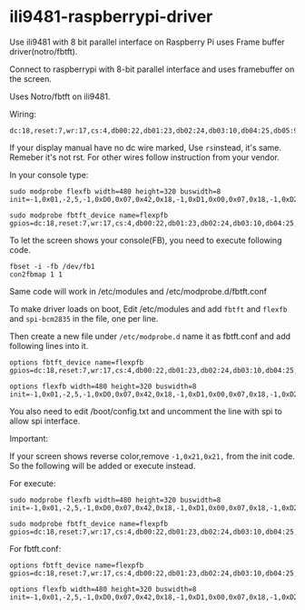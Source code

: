 # ili9481-raspberrypi-driver
Use ili9481 with 8 bit parallel interface on Raspberry Pi uses Frame buffer driver(notro/fbtft).

Connect to raspberrypi with 8-bit parallel interface and uses framebuffer on the screen.

Uses Notro/fbtft on ili9481.

Wiring:
```
dc:18,reset:7,wr:17,cs:4,db00:22,db01:23,db02:24,db03:10,db04:25,db05:9,db06:11,db07:8
```
If your display manual have no dc wire marked, Use ```rs```instead, it's same. Remeber it's not rst. For other wires follow instruction from your vendor.

In your console type:

```
sudo modprobe flexfb width=480 height=320 buswidth=8 init=-1,0x01,-2,5,-1,0xD0,0x07,0x42,0x18,-1,0xD1,0x00,0x07,0x18,-1,0xD2,0x01,0x02,-1,0xC0,0x10,0x3B,0x00,0x02,0x11,-1,0xC5,0x03,-1,0x36,0x28,-1,0x21,0x21,-1,0x3A,0x55,-1,0x11,-2,120,-1,0x29,-2,20,-3
```

```
sudo modprobe fbtft_device name=flexpfb gpios=dc:18,reset:7,wr:17,cs:4,db00:22,db01:23,db02:24,db03:10,db04:25,db05:9,db06:11,db07:8
```

To let the screen shows your console(FB), you need to execute following code.

```
fbset -i -fb /dev/fb1
con2fbmap 1 1
```

Same code will work in /etc/modules and /etc/modprobe.d/fbtft.conf

To make driver loads on boot, Edit /etc/modules and add ```fbtft``` and ```flexfb``` and ```spi-bcm2835``` in the file, one per line.

Then create a new file under ```/etc/modprobe.d``` name it as fbtft.conf and add following lines into it.

```
options fbtft_device name=flexpfb gpios=dc:18,reset:7,wr:17,cs:4,db00:22,db01:23,db02:24,db03:10,db04:25,db05:9,db06:11,db07:8
```

```
options flexfb width=480 height=320 buswidth=8 init=-1,0x01,-2,5,-1,0xD0,0x07,0x42,0x18,-1,0xD1,0x00,0x07,0x18,-1,0xD2,0x01,0x02,-1,0xC0,0x10,0x3B,0x00,0x02,0x11,-1,0xC5,0x03,-1,0x36,0x28,-1,0x21,0x21,-1,0x3A,0x55,-1,0x11,-2,120,-1,0x29,-2,20,-3
```

You also need to edit /boot/config.txt and uncomment the line with spi to allow spi interface.


Important:

If your screen shows reverse color,remove ```-1,0x21,0x21,``` from the init code. So the following will be added or execute instead.

For execute:
```
sudo modprobe flexfb width=480 height=320 buswidth=8 init=-1,0x01,-2,5,-1,0xD0,0x07,0x42,0x18,-1,0xD1,0x00,0x07,0x18,-1,0xD2,0x01,0x02,-1,0xC0,0x10,0x3B,0x00,0x02,0x11,-1,0xC5,0x03,-1,0x36,0x28,-1,0x3A,0x55,-1,0x11,-2,120,-1,0x29,-2,20,-3
```

```
sudo modprobe fbtft_device name=flexpfb gpios=dc:18,reset:7,wr:17,cs:4,db00:22,db01:23,db02:24,db03:10,db04:25,db05:9,db06:11,db07:8
```

For fbtft.conf:

```
options fbtft_device name=flexpfb gpios=dc:18,reset:7,wr:17,cs:4,db00:22,db01:23,db02:24,db03:10,db04:25,db05:9,db06:11,db07:8
```

```
options flexfb width=480 height=320 buswidth=8 init=-1,0x01,-2,5,-1,0xD0,0x07,0x42,0x18,-1,0xD1,0x00,0x07,0x18,-1,0xD2,0x01,0x02,-1,0xC0,0x10,0x3B,0x00,0x02,0x11,-1,0xC5,0x03,-1,0x36,0x28,-1,0x3A,0x55,-1,0x11,-2,120,-1,0x29,-2,20,-3
```
